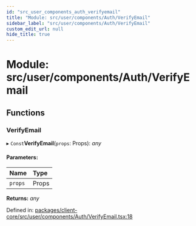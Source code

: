 ```yaml
---
id: "src_user_components_auth_verifyemail"
title: "Module: src/user/components/Auth/VerifyEmail"
sidebar_label: "src/user/components/Auth/VerifyEmail"
custom_edit_url: null
hide_title: true
---
```


# Module: src/user/components/Auth/VerifyEmail

## Functions

### VerifyEmail

▸ `Const`**VerifyEmail**(`props`: Props): *any*

#### Parameters:

| Name | Type |
| :------ | :------ |
| `props` | Props |

**Returns:** *any*

Defined in: [packages/client-core/src/user/components/Auth/VerifyEmail.tsx:18](https://github.com/xr3ngine/xr3ngine/blob/7e8e151f1/packages/client-core/src/user/components/Auth/VerifyEmail.tsx#L18)
